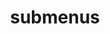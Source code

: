 ---
layout: page
title: submenus
nav: false
dropdown: true
children: 
    - title: publications
      permalink: /publications/
    - title: divider
---